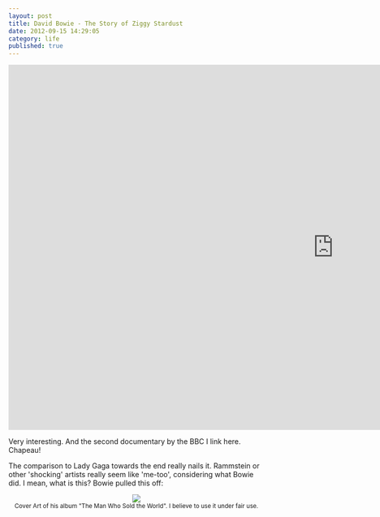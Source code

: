 ```yaml
---
layout: post
title: David Bowie - The Story of Ziggy Stardust
date: 2012-09-15 14:29:05
category: life
published: true
---
```



<div class="videoWrapper-16-9"><iframe width="1280" height="720" src="https://www.youtube.com/embed/S_hZ-Z_4ZVg?rel=0" frameborder="0" allowfullscreen></iframe></div>

Very interesting. And the second documentary by the BBC I link here. Chapeau!

The comparison to Lady Gaga towards the end really nails it. Rammstein or other 'shocking' artists really seem like 'me-too', considering what Bowie did. I mean, what is this? Bowie pulled this off: 
<br>
<p style="text-align: center;"><img src="https://blog.timmschoof.com/images/bowiecoverart.jpg"/><br/><small>Cover Art of his album "The Man Who Sold the World". I believe to use it under fair use.</small></p>